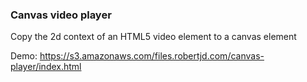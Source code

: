 ### Canvas video player

Copy the 2d context of an HTML5 video element to a canvas element

Demo: https://s3.amazonaws.com/files.robertjd.com/canvas-player/index.html